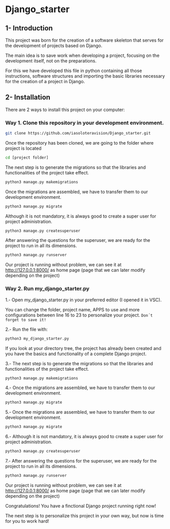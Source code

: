 # Django_starter #

## 1- Introduction

This project was born for the creation of a software skeleton that serves for the development of projects based on Django.

The main idea is to save work when developing a project, focusing on the development itself, not on the preparations.

For this we have developed this file in python containing all those instructions, software structures and importing the basic libraries necessary for the creation of a project in Django.

## 2- Installation

There are 2 ways to install this project on your computer:

### Way 1. Clone this repository in your development environment.

````bash
git clone https://github.com/iasoloteravision/Django_starter.git
````


Once the repository has been cloned, we are going to the folder where project is located

````bash
cd [project folder]
````

The next step is to generate the migrations so that the libraries and functionalities of the project take effect.

````python
python3 manage.py makemigrations
````

Once the migrations are assembled, we have to transfer them to our development environment.

````python
python3 manage.py migrate
````
Although it is not mandatory, it is always good to create a super user for project administration.

````python
python3 manage.py createsuperuser
````

After answering the questions for the superuser, we are ready for the project to run in all its dimensions.

````python
python3 manage.py runserver
````

Our project is running without problem, we can see it at http://127.0.0.1:8000/ as home page (page that we can later modify depending on the project)

### Way 2. Run my_django_starter.py

1.- Open my_django_starter.py in your preferred editor (I opened it in VSC).

You can change the folder, project name, APPS to use and more configurations between line 16 to 23 to personalize your project. `Don´t forget to save it!`

2.- Run the file with:
````python
python3 my_django_starter.py
````

If you look at your directory tree, the project has already been created and you have the basics and functionality of a complete Django project.

3.- The next step is to generate the migrations so that the libraries and functionalities of the project take effect.

````python
python3 manage.py makemigrations
````

4.- Once the migrations are assembled, we have to transfer them to our development environment.

````python
python3 manage.py migrate
````

5.- Once the migrations are assembled, we have to transfer them to our development environment.

````python
python3 manage.py migrate
````

6.- Although it is not mandatory, it is always good to create a super user for project administration.

````python
python3 manage.py createsuperuser
````

7.- After answering the questions for the superuser, we are ready for the project to run in all its dimensions.

````python
python3 manage.py runserver
````

Our project is running without problem, we can see it at http://127.0.0.1:8000/ as home page (page that we can later modify depending on the project)

Congratulations! You have a finctional Django project running right now!

The next step is to personalize this project in your own way, but now is time for you to work hard!